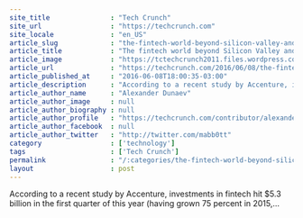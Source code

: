 ```yaml
---
site_title               : "Tech Crunch"
site_url                 : "https://techcrunch.com"
site_locale              : "en_US"
article_slug             : "the-fintech-world-beyond-silicon-valley-and-europe-emerging-market-contenders"
article_title            : "The fintech world beyond Silicon Valley and Europe: Emerging market contenders"
article_image            : "https://tctechcrunch2011.files.wordpress.com/2016/06/fintech.jpg?w=764&h=400&crop=1"
article_url              : "https://techcrunch.com/2016/06/08/the-fintech-world-beyond-silicon-valley-and-europe-emerging-market-contenders/"
article_published_at     : "2016-06-08T18:00:35-03:00"
article_description      : "According to a recent study by Accenture, investments in fintech hit $5.3 billion in the first quarter of this year (having grown 75 percent in 2015,..."
article_author_name      : "Alexander Dunaev"
article_author_image     : null
article_author_biography : null
article_author_profile   : "https://techcrunch.com/contributor/alexander-dunaev/"
article_author_facebook  : null
article_author_twitter   : "http://twitter.com/mabb0tt"
category                 : ['technology']
tags                     : ['Tech Crunch']
permalink                : "/:categories/the-fintech-world-beyond-silicon-valley-and-europe-emerging-market-contenders/"
layout                   : post
---
```


According to a recent study by Accenture, investments in fintech hit $5.3 billion in the first quarter of this year (having grown 75 percent in 2015,...
